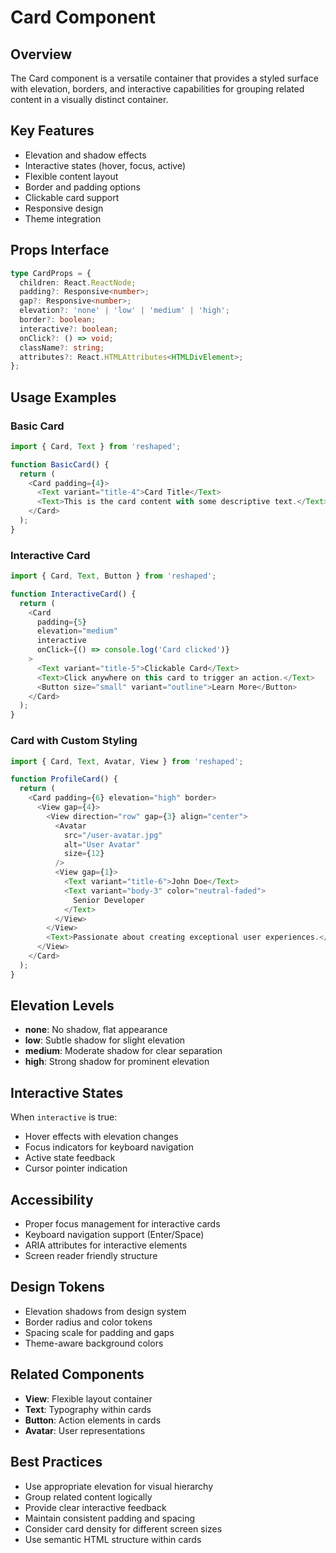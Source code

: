# Card Component

## Overview
The Card component is a versatile container that provides a styled surface with elevation, borders, and interactive capabilities for grouping related content in a visually distinct container.

## Key Features
- Elevation and shadow effects
- Interactive states (hover, focus, active)
- Flexible content layout
- Border and padding options
- Clickable card support
- Responsive design
- Theme integration

## Props Interface
```typescript
type CardProps = {
  children: React.ReactNode;
  padding?: Responsive<number>;
  gap?: Responsive<number>;
  elevation?: 'none' | 'low' | 'medium' | 'high';
  border?: boolean;
  interactive?: boolean;
  onClick?: () => void;
  className?: string;
  attributes?: React.HTMLAttributes<HTMLDivElement>;
};
```

## Usage Examples

### Basic Card
```typescript
import { Card, Text } from 'reshaped';

function BasicCard() {
  return (
    <Card padding={4}>
      <Text variant="title-4">Card Title</Text>
      <Text>This is the card content with some descriptive text.</Text>
    </Card>
  );
}
```

### Interactive Card
```typescript
import { Card, Text, Button } from 'reshaped';

function InteractiveCard() {
  return (
    <Card 
      padding={5} 
      elevation="medium"
      interactive
      onClick={() => console.log('Card clicked')}
    >
      <Text variant="title-5">Clickable Card</Text>
      <Text>Click anywhere on this card to trigger an action.</Text>
      <Button size="small" variant="outline">Learn More</Button>
    </Card>
  );
}
```

### Card with Custom Styling
```typescript
import { Card, Text, Avatar, View } from 'reshaped';

function ProfileCard() {
  return (
    <Card padding={6} elevation="high" border>
      <View gap={4}>
        <View direction="row" gap={3} align="center">
          <Avatar 
            src="/user-avatar.jpg" 
            alt="User Avatar" 
            size={12} 
          />
          <View gap={1}>
            <Text variant="title-6">John Doe</Text>
            <Text variant="body-3" color="neutral-faded">
              Senior Developer
            </Text>
          </View>
        </View>
        <Text>Passionate about creating exceptional user experiences.</Text>
      </View>
    </Card>
  );
}
```

## Elevation Levels
- **none**: No shadow, flat appearance
- **low**: Subtle shadow for slight elevation
- **medium**: Moderate shadow for clear separation
- **high**: Strong shadow for prominent elevation

## Interactive States
When `interactive` is true:
- Hover effects with elevation changes
- Focus indicators for keyboard navigation
- Active state feedback
- Cursor pointer indication

## Accessibility
- Proper focus management for interactive cards
- Keyboard navigation support (Enter/Space)
- ARIA attributes for interactive elements
- Screen reader friendly structure

## Design Tokens
- Elevation shadows from design system
- Border radius and color tokens
- Spacing scale for padding and gaps
- Theme-aware background colors

## Related Components
- **View**: Flexible layout container
- **Text**: Typography within cards
- **Button**: Action elements in cards
- **Avatar**: User representations

## Best Practices
- Use appropriate elevation for visual hierarchy
- Group related content logically
- Provide clear interactive feedback
- Maintain consistent padding and spacing
- Consider card density for different screen sizes
- Use semantic HTML structure within cards